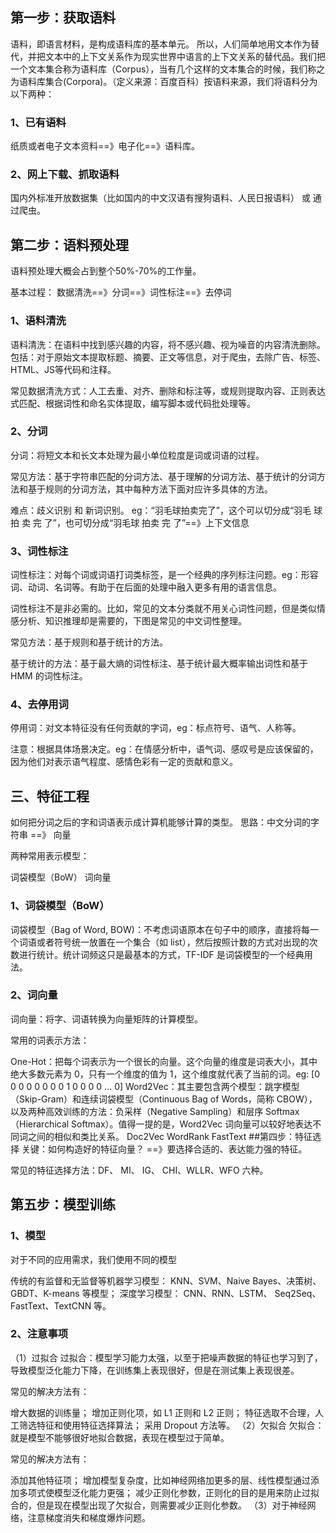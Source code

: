 ## 第一步：获取语料
语料，即语言材料，是构成语料库的基本单元。 所以，人们简单地用文本作为替代，并把文本中的上下文关系作为现实世界中语言的上下文关系的替代品。我们把一个文本集合称为语料库（Corpus），当有几个这样的文本集合的时候，我们称之为语料库集合(Corpora)。（定义来源：百度百科）按语料来源，我们将语料分为以下两种：

### 1、已有语料
纸质或者电子文本资料==》电子化==》语料库。

### 2、网上下载、抓取语料
国内外标准开放数据集（比如国内的中文汉语有搜狗语料、人民日报语料） 或 通过爬虫。

## 第二步：语料预处理
语料预处理大概会占到整个50%-70%的工作量。

基本过程： 数据清洗==》分词==》词性标注==》去停词

### 1、语料清洗
语料清洗：在语料中找到感兴趣的内容，将不感兴趣、视为噪音的内容清洗删除。包括：对于原始文本提取标题、摘要、正文等信息，对于爬虫，去除广告、标签、HTML、JS等代码和注释。

常见数据清洗方式：人工去重、对齐、删除和标注等，或规则提取内容、正则表达式匹配、根据词性和命名实体提取，编写脚本或代码批处理等。

### 2、分词
分词：将短文本和长文本处理为最小单位粒度是词或词语的过程。

常见方法：基于字符串匹配的分词方法、基于理解的分词方法、基于统计的分词方法和基于规则的分词方法，其中每种方法下面对应许多具体的方法。

难点：歧义识别 和 新词识别。 eg：“羽毛球拍卖完了”，这个可以切分成“羽毛 球拍 卖 完 了”，也可切分成“羽毛球 拍卖 完 了”==》上下文信息

### 3、词性标注
词性标注：对每个词或词语打词类标签，是一个经典的序列标注问题。eg：形容词、动词、名词等。有助于在后面的处理中融入更多有用的语言信息。

词性标注不是非必需的。比如，常见的文本分类就不用关心词性问题，但是类似情感分析、知识推理却是需要的，下图是常见的中文词性整理。

常见方法：基于规则和基于统计的方法。

基于统计的方法：基于最大熵的词性标注、基于统计最大概率输出词性和基于 HMM 的词性标注。
### 4、去停用词
停用词：对文本特征没有任何贡献的字词，eg：标点符号、语气、人称等。

注意：根据具体场景决定。eg：在情感分析中，语气词、感叹号是应该保留的，因为他们对表示语气程度、感情色彩有一定的贡献和意义。

## 三、特征工程
如何把分词之后的字和词语表示成计算机能够计算的类型。
思路：中文分词的字符串 ==》 向量

两种常用表示模型：

词袋模型（BoW）
词向量
### 1、词袋模型（BoW）
词袋模型（Bag of Word, BOW)：不考虑词语原本在句子中的顺序，直接将每一个词语或者符号统一放置在一个集合（如 list），然后按照计数的方式对出现的次数进行统计。统计词频这只是最基本的方式，TF-IDF 是词袋模型的一个经典用法。

### 2、词向量
词向量：将字、词语转换为向量矩阵的计算模型。

常用的词表示方法：

One-Hot：把每个词表示为一个很长的向量。这个向量的维度是词表大小，其中绝大多数元素为 0，只有一个维度的值为 1，这个维度就代表了当前的词。eg: [0 0 0 0 0 0 0 0 1 0 0 0 0 ... 0]
Word2Vec：其主要包含两个模型：跳字模型（Skip-Gram）和连续词袋模型（Continuous Bag of Words，简称 CBOW），以及两种高效训练的方法：负采样（Negative Sampling）和层序 Softmax（Hierarchical Softmax）。值得一提的是，Word2Vec 词向量可以较好地表达不同词之间的相似和类比关系。
Doc2Vec
WordRank
FastText
##第四步：特征选择
关键：如何构造好的特征向量？
==》要选择合适的、表达能力强的特征。

常见的特征选择方法：DF、 MI、 IG、 CHI、WLLR、WFO 六种。

## 第五步：模型训练
### 1、模型
对于不同的应用需求，我们使用不同的模型

传统的有监督和无监督等机器学习模型： KNN、SVM、Naive Bayes、决策树、GBDT、K-means 等模型；
深度学习模型： CNN、RNN、LSTM、 Seq2Seq、FastText、TextCNN 等。
### 2、注意事项
（1）过拟合
过拟合：模型学习能力太强，以至于把噪声数据的特征也学习到了，导致模型泛化能力下降，在训练集上表现很好，但是在测试集上表现很差。

常见的解决方法有：

增大数据的训练量；
增加正则化项，如 L1 正则和 L2 正则；
特征选取不合理，人工筛选特征和使用特征选择算法；
采用 Dropout 方法等。
（2）欠拟合
欠拟合：就是模型不能够很好地拟合数据，表现在模型过于简单。

常见的解决方法有：

添加其他特征项；
增加模型复杂度，比如神经网络加更多的层、线性模型通过添加多项式使模型泛化能力更强；
减少正则化参数，正则化的目的是用来防止过拟合的，但是现在模型出现了欠拟合，则需要减少正则化参数。
（3）对于神经网络，注意梯度消失和梯度爆炸问题。


